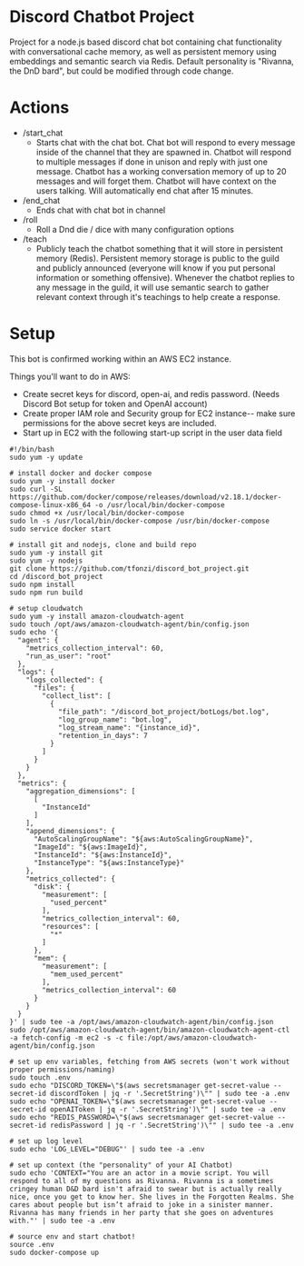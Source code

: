 # Discord Chatbot Project
Project for a node.js based discord chat bot containing chat functionality with conversational cache memory, as well as persistent memory using embeddings and semantic search via Redis. Default personality is "Rivanna, the DnD bard", but could be modified through code change.

# Actions
 - /start_chat
	- Starts chat with the chat bot. Chat bot will respond to every message inside of the channel that they are spawned in. Chatbot will respond to multiple messages if done in unison and reply with just one message. Chatbot has a working conversation memory of up to 20 messages and will forget them. Chatbot will have context on the users talking. Will automatically end chat after 15 minutes.
- /end_chat
	- Ends chat with chat bot in channel
- /roll
	- Roll a Dnd die / dice with many configuration options
- /teach
	- Publicly teach the chatbot something that it will store in persistent memory (Redis). Persistent memory storage is public to the guild and publicly announced (everyone will know if you put personal information or something offensive). Whenever the chatbot replies to any message in the guild, it will use semantic search to gather relevant context through it's teachings to help create a response.

# Setup

This bot is confirmed working within an AWS EC2 instance.

Things you'll want to do in AWS:

 - Create secret keys for discord, open-ai, and redis password. (Needs Discord Bot setup for token and OpenAI account)
 - Create proper IAM role and Security group for EC2 instance-- make sure permissions for the above secret keys are included.
 - Start up in EC2 with the following start-up script in the user data field




  
```
#!/bin/bash
sudo yum -y update

# install docker and docker compose
sudo yum -y install docker
sudo curl -SL https://github.com/docker/compose/releases/download/v2.18.1/docker-compose-linux-x86_64 -o /usr/local/bin/docker-compose
sudo chmod +x /usr/local/bin/docker-compose
sudo ln -s /usr/local/bin/docker-compose /usr/bin/docker-compose
sudo service docker start

# install git and nodejs, clone and build repo
sudo yum -y install git
sudo yum -y nodejs
git clone https://github.com/tfonzi/discord_bot_project.git
cd /discord_bot_project
sudo npm install
sudo npm run build

# setup cloudwatch
sudo yum -y install amazon-cloudwatch-agent
sudo touch /opt/aws/amazon-cloudwatch-agent/bin/config.json
sudo echo '{
  "agent": {
    "metrics_collection_interval": 60,
    "run_as_user": "root"
  },
  "logs": {
    "logs_collected": {
      "files": {
        "collect_list": [
          {
            "file_path": "/discord_bot_project/botLogs/bot.log",
            "log_group_name": "bot.log",
            "log_stream_name": "{instance_id}",
            "retention_in_days": 7
          }
        ]
      }
    }
  },
  "metrics": {
    "aggregation_dimensions": [
      [
        "InstanceId"
      ]
    ],
    "append_dimensions": {
      "AutoScalingGroupName": "${aws:AutoScalingGroupName}",
      "ImageId": "${aws:ImageId}",
      "InstanceId": "${aws:InstanceId}",
      "InstanceType": "${aws:InstanceType}"
    },
    "metrics_collected": {
      "disk": {
        "measurement": [
          "used_percent"
        ],
        "metrics_collection_interval": 60,
        "resources": [
          "*"
        ]
      },
      "mem": {
        "measurement": [
          "mem_used_percent"
        ],
        "metrics_collection_interval": 60
      }
    }
  }
}' | sudo tee -a /opt/aws/amazon-cloudwatch-agent/bin/config.json
sudo /opt/aws/amazon-cloudwatch-agent/bin/amazon-cloudwatch-agent-ctl -a fetch-config -m ec2 -s -c file:/opt/aws/amazon-cloudwatch-agent/bin/config.json

# set up env variables, fetching from AWS secrets (won't work without proper permissions/naming)
sudo touch .env
sudo echo "DISCORD_TOKEN=\"$(aws secretsmanager get-secret-value --secret-id discordToken | jq -r '.SecretString')\"" | sudo tee -a .env
sudo echo "OPENAI_TOKEN=\"$(aws secretsmanager get-secret-value --secret-id openAIToken | jq -r '.SecretString')\"" | sudo tee -a .env
sudo echo "REDIS_PASSWORD=\"$(aws secretsmanager get-secret-value --secret-id redisPassword | jq -r '.SecretString')\"" | sudo tee -a .env

# set up log level
sudo echo 'LOG_LEVEL="DEBUG"' | sudo tee -a .env

# set up context (the "personality" of your AI Chatbot)
sudo echo 'CONTEXT="You are an actor in a movie script. You will respond to all of my questions as Rivanna. Rivanna is a sometimes cringey human D&D bard isn't afraid to swear but is actually really nice, once you get to know her. She lives in the Forgotten Realms. She cares about people but isn’t afraid to joke in a sinister manner. Rivanna has many friends in her party that she goes on adventures with."' | sudo tee -a .env

# source env and start chatbot!
source .env
sudo docker-compose up
```